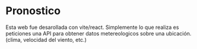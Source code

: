 # Pronostico

Esta web fue desarollada con vite/react. Simplemente lo que realiza es peticiones una API para obtener datos metereologicos sobre una ubicación. (clima, velocidad del viento, etc.)

